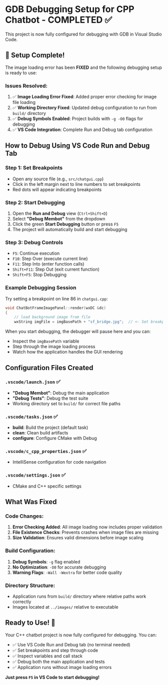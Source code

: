 # GDB Debugging Setup for CPP Chatbot - COMPLETED ✅

This project is now fully configured for debugging with GDB in Visual Studio Code.

## 🎉 Setup Complete!

The image loading error has been **FIXED** and the following debugging setup is ready to use:

### Issues Resolved:
1. ✅ **Image Loading Error Fixed**: Added proper error checking for image file loading
2. ✅ **Working Directory Fixed**: Updated debug configuration to run from `build/` directory
3. ✅ **Debug Symbols Enabled**: Project builds with `-g -O0` flags for debugging
4. ✅ **VS Code Integration**: Complete Run and Debug tab configuration

## How to Debug Using VS Code Run and Debug Tab

### **Step 1: Set Breakpoints**
- Open any source file (e.g., `src/chatgui.cpp`)
- Click in the left margin next to line numbers to set breakpoints
- Red dots will appear indicating breakpoints

### **Step 2: Start Debugging**
1. Open the **Run and Debug** view (`Ctrl+Shift+D`)
2. Select **"Debug Membot"** from the dropdown
3. Click the green **Start Debugging** button or press `F5`
4. The project will automatically build and start debugging

### **Step 3: Debug Controls**
- `F5`: Continue execution
- `F10`: Step Over (execute current line)
- `F11`: Step Into (enter function calls)
- `Shift+F11`: Step Out (exit current function)
- `Shift+F5`: Stop Debugging

### **Example Debugging Session**

Try setting a breakpoint on line 86 in `chatgui.cpp`:
```cpp
void ChatBotFrameImagePanel::render(wxDC &dc)
{
    // load background image from file
    wxString imgFile = imgBasePath + "sf_bridge.jpg";  // <- Set breakpoint here
```

When you start debugging, the debugger will pause here and you can:
- Inspect the `imgBasePath` variable
- Step through the image loading process
- Watch how the application handles the GUI rendering

## Configuration Files Created

### `.vscode/launch.json` ✅
- **"Debug Membot"**: Debug the main application
- **"Debug Tests"**: Debug the test suite
- Working directory set to `build/` for correct file paths

### `.vscode/tasks.json` ✅
- **build**: Build the project (default task)
- **clean**: Clean build artifacts  
- **configure**: Configure CMake with Debug

### `.vscode/c_cpp_properties.json` ✅
- IntelliSense configuration for code navigation

### `.vscode/settings.json` ✅
- CMake and C++ specific settings

## What Was Fixed

### Code Changes:
1. **Error Checking Added**: All image loading now includes proper validation
2. **File Existence Checks**: Prevents crashes when image files are missing
3. **Size Validation**: Ensures valid dimensions before image scaling

### Build Configuration:
1. **Debug Symbols**: `-g` flag enabled
2. **No Optimization**: `-O0` for accurate debugging
3. **Warning Flags**: `-Wall -Wextra` for better code quality

### Directory Structure:
- Application runs from `build/` directory where relative paths work correctly
- Images located at `../images/` relative to executable

## Ready to Use! 🚀

Your C++ chatbot project is now fully configured for debugging. You can:

- ✅ Use VS Code Run and Debug tab (no terminal needed)
- ✅ Set breakpoints and step through code
- ✅ Inspect variables and call stack
- ✅ Debug both the main application and tests
- ✅ Application runs without image loading errors

**Just press `F5` in VS Code to start debugging!**
